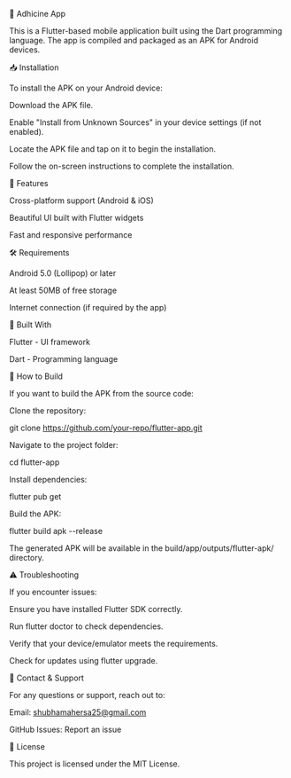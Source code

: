 📱 Adhicine App

This is a Flutter-based mobile application built using the Dart programming language. The app is compiled and packaged as an APK for Android devices.

📥 Installation

To install the APK on your Android device:

Download the APK file.

Enable "Install from Unknown Sources" in your device settings (if not enabled).

Locate the APK file and tap on it to begin the installation.

Follow the on-screen instructions to complete the installation.

🚀 Features

Cross-platform support (Android & iOS)

Beautiful UI built with Flutter widgets

Fast and responsive performance

🛠️ Requirements

Android 5.0 (Lollipop) or later

At least 50MB of free storage

Internet connection (if required by the app)

🔧 Built With

Flutter - UI framework

Dart - Programming language

📝 How to Build

If you want to build the APK from the source code:

Clone the repository:

git clone https://github.com/your-repo/flutter-app.git

Navigate to the project folder:

cd flutter-app

Install dependencies:

flutter pub get

Build the APK:

flutter build apk --release

The generated APK will be available in the build/app/outputs/flutter-apk/ directory.

⚠️ Troubleshooting

If you encounter issues:

Ensure you have installed Flutter SDK correctly.

Run flutter doctor to check dependencies.

Verify that your device/emulator meets the requirements.

Check for updates using flutter upgrade.

📧 Contact & Support

For any questions or support, reach out to:

Email: shubhamahersa25@gmail.com

GitHub Issues: Report an issue

📜 License

This project is licensed under the MIT License.
